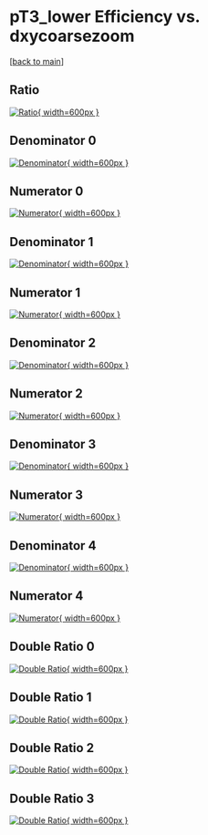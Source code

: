 # pT3_lower Efficiency vs. dxycoarsezoom

[[back to main](./)]



## Ratio

[![Ratio](../mtv/var/pT3_lower_loweta_13_1_eff_dxycoarsezoom.png){ width=600px }](../mtv/var/pT3_lower_loweta_13_1_eff_dxycoarsezoom.pdf)

## Denominator 0

[![Denominator](../mtv/den/pT3_lower_loweta_13_1_eff_dxycoarsezoom_den0.png){ width=600px }](../mtv/den/pT3_lower_loweta_13_1_eff_dxycoarsezoom_den0.pdf)

## Numerator 0

[![Numerator](../mtv/num/pT3_lower_loweta_13_1_eff_dxycoarsezoom_num0.png){ width=600px }](../mtv/num/pT3_lower_loweta_13_1_eff_dxycoarsezoom_num0.pdf)

## Denominator 1

[![Denominator](../mtv/den/pT3_lower_loweta_13_1_eff_dxycoarsezoom_den1.png){ width=600px }](../mtv/den/pT3_lower_loweta_13_1_eff_dxycoarsezoom_den1.pdf)

## Numerator 1

[![Numerator](../mtv/num/pT3_lower_loweta_13_1_eff_dxycoarsezoom_num1.png){ width=600px }](../mtv/num/pT3_lower_loweta_13_1_eff_dxycoarsezoom_num1.pdf)

## Denominator 2

[![Denominator](../mtv/den/pT3_lower_loweta_13_1_eff_dxycoarsezoom_den2.png){ width=600px }](../mtv/den/pT3_lower_loweta_13_1_eff_dxycoarsezoom_den2.pdf)

## Numerator 2

[![Numerator](../mtv/num/pT3_lower_loweta_13_1_eff_dxycoarsezoom_num2.png){ width=600px }](../mtv/num/pT3_lower_loweta_13_1_eff_dxycoarsezoom_num2.pdf)

## Denominator 3

[![Denominator](../mtv/den/pT3_lower_loweta_13_1_eff_dxycoarsezoom_den3.png){ width=600px }](../mtv/den/pT3_lower_loweta_13_1_eff_dxycoarsezoom_den3.pdf)

## Numerator 3

[![Numerator](../mtv/num/pT3_lower_loweta_13_1_eff_dxycoarsezoom_num3.png){ width=600px }](../mtv/num/pT3_lower_loweta_13_1_eff_dxycoarsezoom_num3.pdf)

## Denominator 4

[![Denominator](../mtv/den/pT3_lower_loweta_13_1_eff_dxycoarsezoom_den4.png){ width=600px }](../mtv/den/pT3_lower_loweta_13_1_eff_dxycoarsezoom_den4.pdf)

## Numerator 4

[![Numerator](../mtv/num/pT3_lower_loweta_13_1_eff_dxycoarsezoom_num4.png){ width=600px }](../mtv/num/pT3_lower_loweta_13_1_eff_dxycoarsezoom_num4.pdf)

## Double Ratio 0

[![Double Ratio](../mtv/ratio/pT3_lower_loweta_13_1_eff_dxycoarsezoom_ratio0.png){ width=600px }](../mtv/ratio/pT3_lower_loweta_13_1_eff_dxycoarsezoom_ratio0.pdf)

## Double Ratio 1

[![Double Ratio](../mtv/ratio/pT3_lower_loweta_13_1_eff_dxycoarsezoom_ratio1.png){ width=600px }](../mtv/ratio/pT3_lower_loweta_13_1_eff_dxycoarsezoom_ratio1.pdf)

## Double Ratio 2

[![Double Ratio](../mtv/ratio/pT3_lower_loweta_13_1_eff_dxycoarsezoom_ratio2.png){ width=600px }](../mtv/ratio/pT3_lower_loweta_13_1_eff_dxycoarsezoom_ratio2.pdf)

## Double Ratio 3

[![Double Ratio](../mtv/ratio/pT3_lower_loweta_13_1_eff_dxycoarsezoom_ratio3.png){ width=600px }](../mtv/ratio/pT3_lower_loweta_13_1_eff_dxycoarsezoom_ratio3.pdf)

